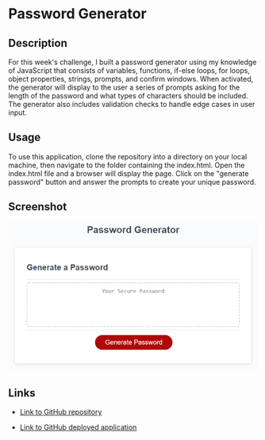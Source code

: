 # Password Generator

## Description

For this week's challenge, I built a password generator using my knowledge of JavaScript that consists of variables, functions, if-else loops, for loops, object properties, strings, prompts, and confirm windows. When activated, the generator will display to the user a series of prompts asking for the length of the password and what types of characters should be included. The generator also includes validation checks to handle edge cases in user input.

## Usage

To use this application, clone the repository into a directory on your local machine, then navigate to the folder containing the index.html. Open the index.html file and a browser will display the page. Click on the "generate password" button and answer the prompts to create your unique password.

## Screenshot

![Screenshot of portfolio](./assets/03-javascript-homework-demo.png)

## Links

* [Link to GitHub repository](https://github.com/kt946/password-generator)

* [Link to GitHub deployed application](https://kt946.github.io/password-generator/)
